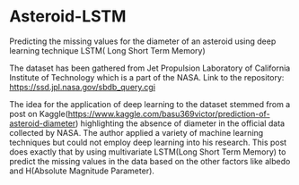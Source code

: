 # Asteroid-LSTM
Predicting the missing values for the diameter of an asteroid using deep learning technique LSTM( Long Short Term Memory) 

The dataset has been gathered from Jet Propulsion Laboratory of California Institute of Technology which is a part of the NASA. 
Link to the repository: https://ssd.jpl.nasa.gov/sbdb_query.cgi

The idea for the application of deep learning to the dataset stemmed from a post on Kaggle(https://www.kaggle.com/basu369victor/prediction-of-asteroid-diameter) highlighting the absence of diameter in the official data collected by NASA. The author applied a variety of machine learning techniques but could not employ deep learning into his research. This post does exactly that by using multivariate LSTM(Long Short Term Memory) to predict the missing values in the data based on the other factors like albedo and H(Absolute Magnitude Parameter).
